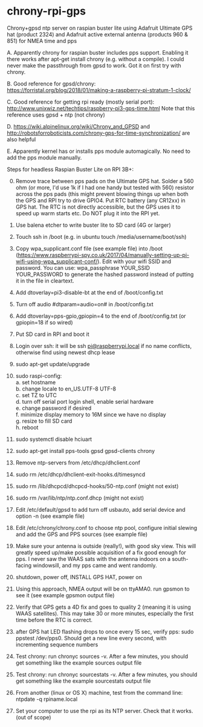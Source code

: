 # chrony-rpi-gps
Chrony+gpsd ntp server on raspian buster lite using Adafruit Ultimate GPS hat (product 2324) and Adafruit active external antenna (products 960 & 851) for NMEA time and pps

  
A. Apparently chrony for raspian buster includes pps support. Enabling it there works after apt-get install chrony (e.g. without a compile). I could never make the passthrough from gpsd to work. Got it on first try with chrony.  

B. Good reference for gpsd/chrony: https://forristal.org/blog/2018/01/making-a-raspberry-pi-stratum-1-clock/  

C. Good reference for getting rpi ready (mostly serial port): http://www.unixwiz.net/techtips/raspberry-pi3-gps-time.html  Note that this reference uses gpsd + ntp (not chrony)

D. https://wiki.alpinelinux.org/wiki/Chrony_and_GPSD and http://robotsforroboticists.com/chrony-gps-for-time-synchronization/ are also helpful  

E. Apparently kernel has or installs pps module automagically. No need to add the pps module manually.

Steps for headless Raspian Buster Lite on RPI 3B+:

0. Remove trace between pps pads on the Ultimate GPS hat. Solder a 560 ohm (or more, I'd use 1k if I had one handy but tested with 560) resistor across the pps pads (this might prevent blowing things up when both the GPS and RPI try to drive GPIO4. Put RTC battery (any CR12xx) in GPS hat. The RTC is not directly accessible, but the GPS uses it to speed up warm starts etc. Do NOT plug it into the RPI yet.

1. Use balena etcher to write buster lite to SD card (4G or larger)
2. Touch ssh in /boot (e.g. in ubuntu touch /media/username/boot/ssh)
3. Copy wpa_supplicant.conf file (see example file) into /boot (https://www.raspberrypi-spy.co.uk/2017/04/manually-setting-up-pi-wifi-using-wpa_supplicant-conf/). Edit with your wifi SSID and password. You can use: wpa_passphrase YOUR_SSID YOUR_PASSWORD to generate the hashed password instead of putting it in the file in cleartext.
4. Add dtoverlay=pi3-disable-bt at the end of /boot/config.txt
5. Turn off audio #dtparam=audio=on# in /boot/config.txt
6. Add dtoverlay=pps-gpio,gpiopin=4 to the end of /boot/config.txt (or gpiopin=18 if so wired)
7. Put SD card in RPI and boot it
8. Login over ssh: it will be ssh pi@raspberrypi.local if no name conflicts, otherwise find using newest dhcp lease
9. sudo apt-get update/upgrade
10. sudo raspi-config:  
	a. set hostname  
	b. change locale to en_US.UTF-8 UTF-8  
	c. set TZ to UTC  
	d. turn off serial port login shell, enable serial hardware  
	e. change password if desired  
	f. minimize display memory to 16M since we have no display  
	g. resize to fill SD card  
	h. reboot	
11. sudo systemctl disable hciuart
12. sudo apt-get install pps-tools gpsd gpsd-clients chrony
13. Remove ntp-servers from /etc/dhcp/dhclient.conf
14. sudo rm /etc/dhcp/dhclient-exit-hooks.d/timesyncd
15. sudo rm /lib/dhcpcd/dhcpcd-hooks/50-ntp.conf (might not exist)
16. sudo rm /var/lib/ntp/ntp.conf.dhcp (might not exist)  
17. Edit /etc/default/gpsd to add turn off usbauto, add serial device and option -n (see example file)  
18. Edit /etc/chrony/chrony.conf to choose ntp pool, configure initial slewing and add the GPS and PPS sources (see example file)
19. Make sure your antenna is outside (really!), with good sky view. This will greatly speed up/make possible acquisition of a fix good enough for pps. I never saw the WAAS sats with the antenna indoors on a south-facing windowsill, and my pps came and went randomly.
20. shutdown, power off, INSTALL GPS HAT, power on
21. Using this approach, NMEA output will be on ttyAMA0. run gpsmon to see it (see example gpsmon output file)  
22. Verify that GPS gets a 4D fix and goes to quality 2 (meaning it is using WAAS satellites). This may take 30 or more minutes, especially the first time before the RTC is correct.
23. after GPS hat LED flashing drops to once every 15 sec, verify pps: sudo ppstest /dev/pps0. Should get a new line every second, with incrementing sequence numbers
24. Test chrony: run chronyc sources -v. After a few minutes, you should get something like the example sources output file
25. Test chrony: run chronyc sourcestats -v. After a few minutes, you should get something like the example sourcestats output file
26. From another (linux or OS X) machine, test from the command line: ntpdate -q rpiname.local
27. Set your computer to use the rpi as its NTP server. Check that it works.  (out of scope) 
